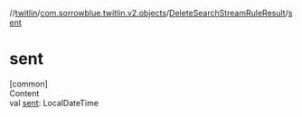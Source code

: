 //[twitlin](../../index.md)/[com.sorrowblue.twitlin.v2.objects](../index.md)/[DeleteSearchStreamRuleResult](index.md)/[sent](sent.md)



# sent  
[common]  
Content  
val [sent](sent.md): LocalDateTime  



